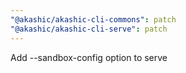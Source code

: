 ```yaml
---
"@akashic/akashic-cli-commons": patch
"@akashic/akashic-cli-serve": patch
---
```


Add --sandbox-config option to serve
